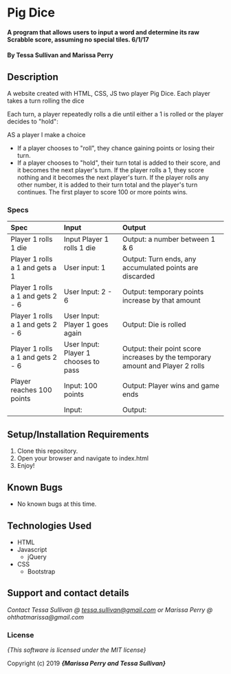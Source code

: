 # Pig Dice

#### A program that allows users to input a word and determine its raw Scrabble score, assuming no special tiles. 6/1/17

#### By **Tessa Sullivan and Marissa Perry**

## Description

A website created with HTML, CSS, JS two player Pig Dice. Each player takes a turn rolling the dice

Each turn, a player repeatedly rolls a die until either a 1 is rolled or the player decides to "hold":

AS a player I make a choice
 * If a player chooses to "roll", they chance gaining points or losing their turn.
 * If a player chooses to "hold", their turn total is added to their score, and it becomes the next player's turn.
If the player rolls a 1, they score nothing and it becomes the next player's turn.
If the player rolls any other number, it is added to their turn total and the player's turn continues.
The first player to score 100 or more points wins.

### Specs
| Spec | Input | Output |
| :-------------     | :------------- | :------------- |
| Player 1 rolls 1 die  | Input Player 1 rolls 1 die  | Output: a number between 1 & 6 |
| Player 1 rolls a 1 and gets a 1 | User input: 1  | Output: Turn ends, any accumulated points are discarded |
| Player 1 rolls a 1 and gets 2 - 6 | User Input: 2 - 6 | Output: temporary points increase by that amount |
| Player 1 rolls a 1 and gets 2 - 6 | User Input: Player 1 goes again | Output: Die is rolled |
| Player 1 rolls a 1 and gets 2 - 6 | User Input: Player 1 chooses to pass | Output: their point score increases by the temporary amount and Player 2 rolls |
| Player reaches 100 points| Input: 100 points | Output: Player wins and game ends |
| | Input:  | Output: |

## Setup/Installation Requirements

1. Clone this repository.
2. Open your browser and navigate to index.html
3. Enjoy!

## Known Bugs
* No known bugs at this time.

## Technologies Used

* HTML
* Javascript
  * jQuery
* CSS
  * Bootstrap

## Support and contact details

_Contact Tessa Sullivan @ tessa.sullivan@gmail.com or Marissa Perry @ ohthatmarissa@gmail.com_

### License

*{This software is licensed under the MIT license}*

Copyright (c) 2019 **_{Marissa Perry and Tessa Sullivan}_**
